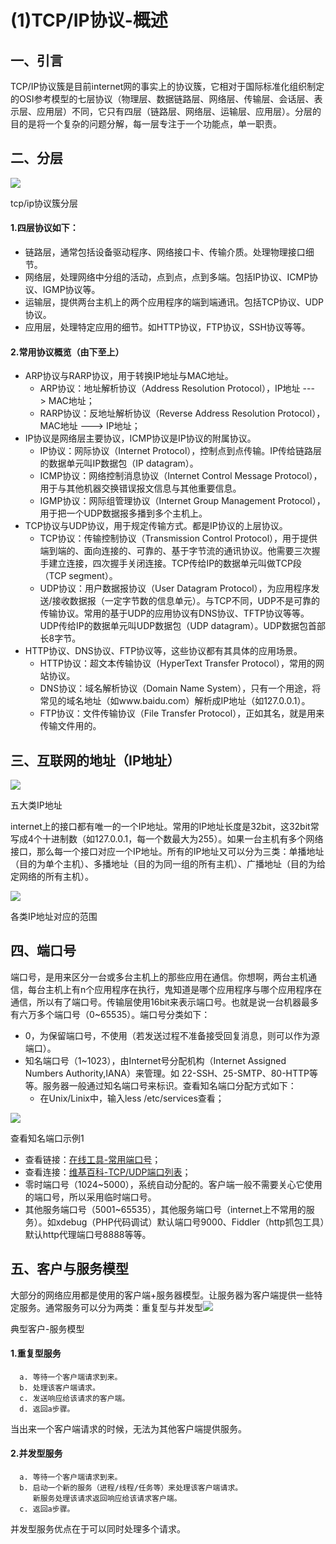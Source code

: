# (1)TCP/IP协议-概述

## 一、引言

TCP/IP协议簇是目前internet网的事实上的协议簇，它相对于国际标准化组织制定的OSI参考模型的七层协议（物理层、数据链路层、网络层、传输层、会话层、表示层、应用层）不同，它只有四层（链路层、网络层、运输层、应用层）。分层的目的是将一个复杂的问题分解，每一层专注于一个功能点，单一职责。

## 二、分层

![][1]



tcp/ip协议簇分层

#### 1.四层协议如下：

* 链路层，通常包括设备驱动程序、网络接口卡、传输介质。处理物理接口细节。
* 网络层，处理网络中分组的活动，点到点，点到多端。包括IP协议、ICMP协议、IGMP协议等。
* 运输层，提供两台主机上的两个应用程序的端到端通讯。包括TCP协议、UDP协议。
* 应用层，处理特定应用的细节。如HTTP协议，FTP协议，SSH协议等等。

#### 2.常用协议概览（由下至上）

* ARP协议与RARP协议，用于转换IP地址与MAC地址。
  * ARP协议：地址解析协议（Address Resolution Protocol），IP地址 ---> MAC地址；
  * RARP协议：反地址解析协议（Reverse Address Resolution Protocol），MAC地址 ---> IP地址；
* IP协议是网络层主要协议，ICMP协议是IP协议的附属协议。
  * IP协议：网际协议（Internet Protocol），控制点到点传输。IP传给链路层的数据单元叫IP数据包（IP datagram）。
  * ICMP协议：网络控制消息协议（Internet Control Message Protocol），用于与其他机器交换错误报文信息与其他重要信息。
  * IGMP协议：网际组管理协议（Internet Group Management Protocol），用于把一个UDP数据报多播到多个主机上。
* TCP协议与UDP协议，用于规定传输方式。都是IP协议的上层协议。
  * TCP协议：传输控制协议（Transmission Control Protocol），用于提供端到端的、面向连接的、可靠的、基于字节流的通讯协议。他需要三次握手建立连接，四次握手关闭连接。TCP传给IP的数据单元叫做TCP段（TCP segment）。
  * UDP协议：用户数据报协议（User Datagram Protocol），为应用程序发送/接收数据报（一定字节数的信息单元）。与TCP不同，UDP不是可靠的传输协议。常用的基于UDP的应用协议有DNS协议、TFTP协议等等。UDP传给IP的数据单元叫UDP数据包（UDP datagram）。UDP数据包首部长8字节。
* HTTP协议、DNS协议、FTP协议等，这些协议都有其具体的应用场景。
  * HTTP协议：超文本传输协议（HyperText Transfer Protocol），常用的网站协议。
  * DNS协议：域名解析协议（Domain Name System），只有一个用途，将常见的域名地址（如www.baidu.com）解析成IP地址（如127.0.0.1）。
  * FTP协议：文件传输协议（File Transfer Protocol），正如其名，就是用来传输文件用的。

## 三、互联网的地址（IP地址）

![][2]



五大类IP地址

  
internet上的接口都有唯一的一个IP地址。常用的IP地址长度是32bit，这32bit常写成4个十进制数（如127.0.0.1，每一个数最大为255）。如果一台主机有多个网络接口，那么每一个接口对应一个IP地址。所有的IP地址又可以分为三类：单播地址（目的为单个主机）、多播地址（目的为同一组的所有主机）、广播地址（目的为给定网络的所有主机）。

![][3]



各类IP地址对应的范围

## 四、端口号

端口号，是用来区分一台或多台主机上的那些应用在通信。你想啊，两台主机通信，每台主机上有n个应用程序在执行，鬼知道是哪个应用程序与哪个应用程序在通信，所以有了端口号。传输层使用16bit来表示端口号。也就是说一台机器最多有六万多个端口号（0~65535）。端口号分类如下：

* 0，为保留端口号，不使用（若发送过程不准备接受回复消息，则可以作为源端口）。
* 知名端口号（1~1023），由Internet号分配机构（Internet Assigned Numbers Authority,IANA）来管理。如 22-SSH、25-SMTP、80-HTTP等等。服务器一般通过知名端口号来标识。查看知名端口分配方式如下：
  * 在Unix/Linix中，输入less /etc/services查看；

![][4]



查看知名端口示例1
  * 查看链接：[在线工具-常用端口号][5]；
  * 查看连接：[维基百科-TCP/UDP端口列表][6]；
* 零时端口号（1024~5000），系统自动分配的。客户端一般不需要关心它使用的端口号，所以采用临时端口号。
* 其他服务端口号（5001~65535），其他服务端口号（internet上不常用的服务）。如xdebug（PHP代码调试）默认端口号9000、Fiddler（http抓包工具）默认http代理端口号8888等等。

## 五、客户与服务模型

大部分的网络应用都是使用的客户端+服务器模型。让服务器为客户端提供一些特定服务。通常服务可以分为两类：重复型与并发型![][7]



典型客户-服务模型

#### 1.重复型服务

      a. 等待一个客户端请求到来。
      b. 处理该客户端请求。
      c. 发送响应给该请求的客户端。
      d. 返回a步骤。

当出来一个客户端请求的时候，无法为其他客户端提供服务。

#### 2.并发型服务

      a. 等待一个客户端请求到来。
      b. 启动一个新的服务（进程/线程/任务等）来处理该客户端请求。
         新服务处理该请求返回响应给该请求客户端。
      c. 返回a步骤。

并发型服务优点在于可以同时处理多个请求。


[1]: http://upload-images.jianshu.io/upload_images/301894-ac8c966dccd9f435.png?imageMogr2/auto-orient/strip%7CimageView2/2/w/1240
[2]: http://upload-images.jianshu.io/upload_images/301894-11c697274be24c88.png?imageMogr2/auto-orient/strip%7CimageView2/2/w/1240
[3]: http://upload-images.jianshu.io/upload_images/301894-1ff6de43d60c4818.png?imageMogr2/auto-orient/strip%7CimageView2/2/w/1240
[4]: http://upload-images.jianshu.io/upload_images/301894-d4dad7c47c040de2.png?imageMogr2/auto-orient/strip%7CimageView2/2/w/1240
[5]: http://tool.oschina.net/commons?type=7
[6]: https://zh.wikipedia.org/wiki/TCP/UDP%E7%AB%AF%E5%8F%A3%E5%88%97%E8%A1%A8
[7]: http://upload-images.jianshu.io/upload_images/301894-00c5833e44d402a0.png?imageMogr2/auto-orient/strip%7CimageView2/2/w/1240